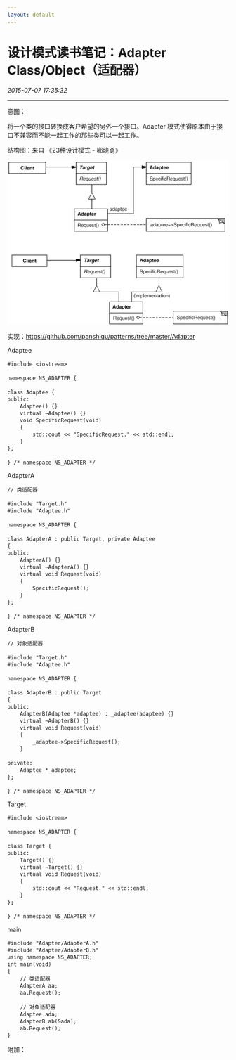 ```yaml
---
layout: default
---
```


# 设计模式读书笔记：Adapter Class/Object（适配器）
_2015-07-07 17:35:32_

* * *

意图：

将一个类的接口转换成客户希望的另外一个接口。Adapter 模式使得原本由于接口不兼容而不能一起工作的那些类可以一起工作。

结构图：来自 《23种设计模式 - 郗晓勇》

![](./img/025_1.png)

实现：https://github.com/panshiqu/patterns/tree/master/Adapter

Adaptee

```
#include <iostream>

namespace NS_ADAPTER {

class Adaptee {
public:
	Adaptee() {}
	virtual ~Adaptee() {}
	void SpecificRequest(void)
	{
		std::cout << "SpecificRequest." << std::endl;
	}
};

} /* namespace NS_ADAPTER */
```

AdapterA

```
// 类适配器

#include "Target.h"
#include "Adaptee.h"

namespace NS_ADAPTER {

class AdapterA : public Target, private Adaptee
{
public:
	AdapterA() {}
	virtual ~AdapterA() {}
	virtual void Request(void)
	{
		SpecificRequest();
	}
};

} /* namespace NS_ADAPTER */
```

AdapterB

```
// 对象适配器

#include "Target.h"
#include "Adaptee.h"

namespace NS_ADAPTER {

class AdapterB : public Target
{
public:
	AdapterB(Adaptee *adaptee) : _adaptee(adaptee) {}
	virtual ~AdapterB() {}
	virtual void Request(void)
	{
		_adaptee->SpecificRequest();
	}

private:
	Adaptee *_adaptee;
};

} /* namespace NS_ADAPTER */
```

Target

```
#include <iostream>

namespace NS_ADAPTER {

class Target {
public:
	Target() {}
	virtual ~Target() {}
	virtual void Request(void)
	{
		std::cout << "Request." << std::endl;
	}
};

} /* namespace NS_ADAPTER */
```

main

```
#include "Adapter/AdapterA.h"
#include "Adapter/AdapterB.h"
using namespace NS_ADAPTER;
int main(void)
{
	// 类适配器
	AdapterA aa;
	aa.Request();

	// 对象适配器
	Adaptee ada;
	AdapterB ab(&ada);
	ab.Request();
}
```

附加：
